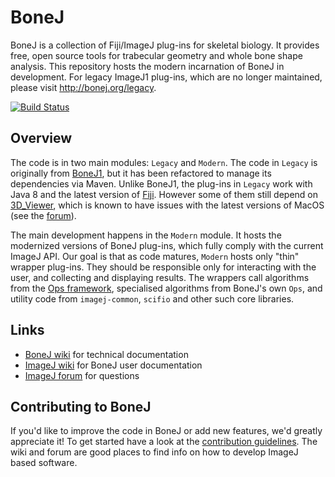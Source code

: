 # BoneJ
BoneJ is a collection of Fiji/ImageJ plug-ins for skeletal biology. It provides free, open source tools for trabecular geometry and whole bone shape analysis. This repository hosts the modern incarnation of BoneJ in development. For legacy ImageJ1 plug-ins, which are no longer maintained, please visit http://bonej.org/legacy.

[![Build Status](https://travis-ci.org/bonej-org/BoneJ2.svg?branch=master)](https://travis-ci.org/bonej-org/BoneJ2)

## Overview
The code is in two main modules: `Legacy` and `Modern`. The code in `Legacy` is originally from [BoneJ1](http://bonej.org/legacy), but it has been refactored to manage its dependencies via Maven. Unlike BoneJ1, the plug-ins in `Legacy` work with Java 8 and the latest version of [Fiji](http://imagej.net/Fiji). However some of them still depend on [3D_Viewer](https://github.com/fiji/3D_Viewer), which is known to have issues with the latest versions of MacOS (see the [forum](https://forum.image.sc)). 

The main development happens in the `Modern` module. It hosts the modernized versions of BoneJ plug-ins, which fully comply with the current ImageJ API. Our goal is that as code matures, `Modern` hosts only "thin" wrapper plug-ins. They should be responsible only for interacting with the user, and collecting and displaying results. The wrappers call algorithms from the [Ops framework](http://imagej.net/ImageJ_Ops), specialised algorithms from BoneJ's own `Ops`, and utility code from `imagej-common`, `scifio` and other such core libraries.

## Links
* [BoneJ wiki](https://github.com/bonej-org/BoneJ2/wiki) for technical documentation
* [ImageJ wiki](http://imagej.net/BoneJ) for BoneJ user documentation
* [ImageJ forum](https://forum.image.sc/tags/bonej) for questions

## Contributing to BoneJ
If you'd like to improve the code in BoneJ or add new features, we'd greatly appreciate it! To get started have a look at the [contribution guidelines](https://github.com/bonej-org/BoneJ2/blob/master/CONTRIBUTING.md). The wiki and forum are good places to find info on how to develop ImageJ based software. 
